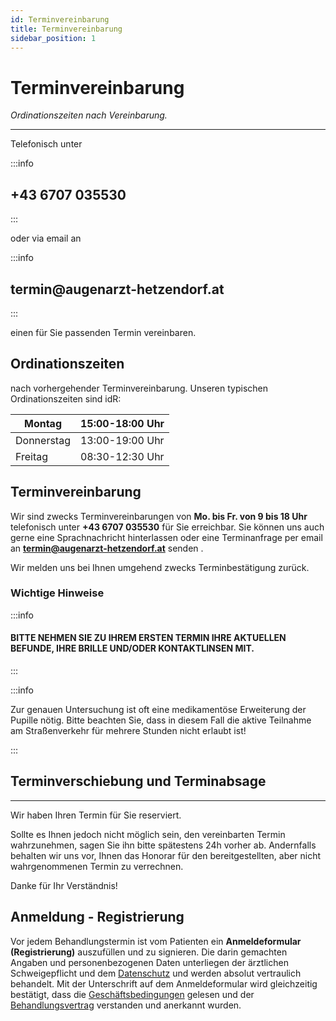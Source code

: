 ```yaml
---
id: Terminvereinbarung
title: Terminvereinbarung
sidebar_position: 1
---
```


# Terminvereinbarung

*Ordinationszeiten nach Vereinbarung.*

------

Telefonisch unter

:::info

<h2>+43 6707 035530 </h2>

:::

oder via email an

:::info

<h2>termin@augenarzt-hetzendorf.at </h2>

:::

einen für Sie passenden Termin vereinbaren.



## Ordinationszeiten

nach vorhergehender Terminvereinbarung. Unseren typischen Ordinationszeiten sind idR: 

| Montag     | 15:00-18:00 Uhr |
| ---------- | --------------- |
| Donnerstag | 13:00-19:00 Uhr |
| Freitag    | 08:30-12:30 Uhr |



## Terminvereinbarung

Wir sind zwecks Terminvereinbarungen von **Mo. bis Fr. von 9 bis 18 Uhr** telefonisch unter **+43 6707 035530** für Sie erreichbar. Sie können uns auch gerne eine Sprachnachricht hinterlassen oder eine Terminanfrage per email an **[termin@augenarzt-hetzendorf.at](mailto:termin@augenarzt-hetzendorf.at)** senden . 

Wir melden uns bei Ihnen umgehend zwecks Terminbestätigung zurück.



### Wichtige Hinweise

:::info

#### BITTE NEHMEN SIE ZU IHREM ERSTEN TERMIN IHRE AKTUELLEN BEFUNDE, IHRE BRILLE UND/ODER KONTAKTLINSEN MIT.

:::

:::info

Zur genauen Untersuchung ist oft eine medikamentöse Erweiterung der Pupille nötig. Bitte beachten Sie, dass in diesem Fall die aktive Teilnahme am Straßenverkehr für mehrere Stunden nicht erlaubt ist!

:::



## Terminverschiebung und Terminabsage

------

Wir haben Ihren Termin für Sie reserviert.

Sollte es Ihnen jedoch nicht möglich sein, den vereinbarten Termin wahrzunehmen, sagen Sie ihn bitte spätestens 24h vorher ab. Andernfalls  behalten wir uns vor, Ihnen das Honorar für den bereitgestellten, aber nicht wahrgenommenen Termin zu verrechnen. 

Danke für Ihr Verständnis!



## Anmeldung - Registrierung

Vor jedem Behandlungstermin ist vom Patienten ein **Anmeldeformular (Registrierung)** auszufüllen und zu signieren. Die darin gemachten Angaben und personenbezogenen Daten unterliegen der ärztlichen Schweigepflicht und dem [Datenschutz](/docs/Kontakt/Rechtliche-Hinweise/Datenschutz) und werden absolut vertraulich behandelt. Mit der Unterschrift auf dem Anmeldeformular wird gleichzeitig bestätigt, dass die [Geschäftsbedingungen](/docs/Kontakt/Rechtliche-Hinweise/AGB) gelesen und der  [Behandlungsvertrag](/docs/Kontakt/Rechtliche-Hinweise/Behandlungsvertrag) verstanden und anerkannt wurden.

